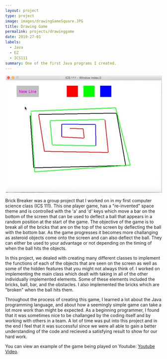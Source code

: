 ```yaml
---
layout: project
type: project
image: images/drawingGameSquare.JPG
title: Drawing Game
permalink: projects/drawinggame
date: 2019-27-01
labels:
  - Java
  - EZ
  - ICS111
summary: One of the first Java programs I created.
---
```


<img class="ui medium right floated rounded image" src="/images/drawingGame.JPG">

Brick Breaker was a group project that I worked on in my first computer science class (ICS 111). This one player game, has a "re-invented" space theme and is controlled with the 'a' and 'd' keys which move a bar on the bottom of the screen that can be used to deflect a ball that appears in a random position at the start of the game. The objective of the game is to break all of the bricks that are on the top of the screen by deflecting the ball with the bottom bar. As the game progresses it becomes more challanging as asteroid objects come onto the screen and can also deflect the ball. They can either be used to your advantage or not depending on the timing of when the ball hits the objects. 

In this project, we dealed with creating many different classes to implement the functions of each of the objects that are seen on the screen as well as some of the hidden features that you might not always think of. I worked on implementing the main class which dealt with taking in all of the other individually implemented elements. Some of these elements included the bricks, ball, bar, and the obstacles. I also implemented the bricks which are "broken" when the ball hits them.

Throughout the process of creating this game, I learned a lot about the Java programming language, and about how a seemingly simple game can take a lot more work than might be expected. As a beginning programmer, I found that it was sometimes nice to be challanged by the coding itself and by working with others in a team. A lot of time was put into this project and in the end I feel that it was successful since we were all able to gain a better understanding of the code and recieved a satisfying result to show for our hard work.

You can view an example of the game being played on Youtube: [Youtube Video](https://www.youtube.com/watch?v=WK3JRqX0R3k).
